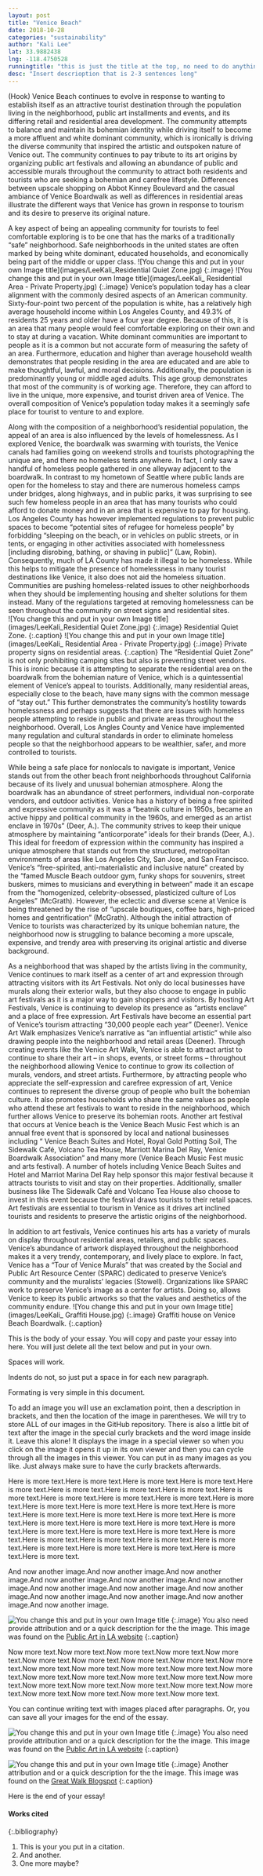 ```yaml
---
layout: post
title: "Venice Beach"
date: 2018-10-28
categories: "sustainability" 
author: "Kali Lee"
lat: 33.9882438
lng: -118.4750528
runningtitle: "this is just the title at the top, no need to do anything here"
desc: "Insert descrioption that is 2-3 sentences long"
---
```


(Hook) Venice Beach continues to evolve in response to wanting to establish itself as an attractive tourist destination through the population living in the neighborhood, public art installments and events, and its differing retail and residential area development. The community attempts to balance and maintain its bohemian identity while driving itself to become a more affluent and white dominant community, which is ironically is driving the diverse community that inspired the artistic and outspoken nature of Venice out. The community continues to pay tribute to its art origins by organizing public art festivals and allowing an abundance of public and accessible murals throughout the community to attract both residents and tourists who are seeking a bohemian and carefree lifestyle. Differences between upscale shopping on Abbot Kinney Boulevard and the casual ambiance of Venice Boardwalk as well as differences in residential areas illustrate the different ways that Venice has grown in response to tourism and its desire to preserve its original nature.

A key aspect of being an appealing community for tourists to feel comfortable exploring is to be one that has the marks of a traditionally “safe” neighborhood. Safe neighborhoods in the united states are often marked by being white dominant, educated households, and economically being part of the middle or upper class. 
![You change this and put in your own Image title](images/LeeKali_Residential Quiet Zone.jpg)
   {:.image} 
![You change this and put in your own Image title](images/LeeKali_ Residential Area - Private Property.jpg)
   {:.image}
Venice’s population today has a clear alignment with the commonly desired aspects of an American community. Sixty-four-point two percent of the population is white, has a relatively high average household income within Los Angeles County, and 49.3% of residents 25 years and older have a four year degree. Because of this, it is an area that many people would feel comfortable exploring on their own and to stay at during a vacation. White dominant communities are important to people as it is a common but not accurate form of measuring the safety of an area. Furthermore, education and higher than average household wealth demonstrates that people residing in the area are educated and are able to make thoughtful, lawful, and moral decisions. Additionally, the population is predominantly young or middle aged adults.  This age group demonstrates that most of the community is of working age. Therefore, they can afford to live in the unique, more expensive, and tourist driven area of Venice. The overall composition of Venice’s population today makes it a seemingly safe place for tourist to venture to and explore. 
   
Along with the composition of a neighborhood’s residential population, the appeal of an area is also influenced by the levels of homelessness. As I explored Venice, the boardwalk was swarming with tourists, the Venice canals had families going on weekend strolls and tourists photographing the unique are, and there no homeless tents anywhere. In fact, I only saw a handful of homeless people gathered in one alleyway adjacent to the boardwalk. In contrast to my hometown of Seattle where public lands are open for the homeless to stay and there are numerous homeless camps under bridges, along highways, and in public parks, it was surprising to see such few homeless people in an area that has many tourists who could afford to donate money and in an area that is expensive to pay for housing. Los Angeles County has however implemented regulations to prevent public spaces to become “potential sites of refugee for homeless people” by forbidding “sleeping on the beach, or in vehicles on public streets, or in tents, or engaging in other activities associated with homelessness [including disrobing, bathing, or shaving in public]” (Law, Robin). Consequently, much of LA County has made it illegal to be homeless. While this helps to mitigate the presence of homelessness in many tourist destinations like Venice, it also does not aid the homeless situation. Communities are pushing homeless-related issues to other neighborhoods when they should be implementing housing and shelter solutions for them instead. Many of the regulations targeted at removing homelessness can be seen throughout the community on street signs and residential sites.  
![You change this and put in your own Image title](images/LeeKali_Residential Quiet Zone.jpg)
   {:.image}
Residential Quiet Zone.
   {:.caption} 
![You change this and put in your own Image title](images/LeeKali_ Residential Area - Private Property.jpg)
   {:.image}
Private property signs on residential areas.
   {:.caption} 
The “Residential Quiet Zone” is not only prohibiting camping sites but also is preventing street vendors. This is ironic because it is attempting to separate the residential area on the boardwalk from the bohemian nature of Venice, which is a quintessential element of Venice’s appeal to tourists. Additionally, many residential areas, especially close to the beach, have many signs with the common message of “stay out.” This further demonstrates the community’s hostility towards homelessness and perhaps suggests that there are issues with homeless people attempting to reside in public and private areas throughout the neighborhood. Overall, Los Angles County and Venice have implemented many regulation and cultural standards in order to eliminate homeless people so that the neighborhood appears to be wealthier, safer, and more controlled to tourists. 

While being a safe place for nonlocals to navigate is important, Venice stands out from the other beach front neighborhoods throughout California because of its lively and unusual bohemian atmosphere. Along the boardwalk has an abundance of street performers, individual non-corporate vendors, and outdoor activities. Venice has a history of being a free spirited and expressive community as it was a “beatnik culture in 1950s, became an active hippy and political community in the 1960s, and emerged as an artist enclave in 1970s” (Deer, A.). The community strives to keep their unique atmosphere by maintaining “anticorporate” ideals for their brands (Deer, A.). This ideal for freedom of expression within the community has inspired a unique atmosphere that stands out from the structured, metropolitan environments of areas like Los Angeles City, San Jose, and San Francisco. Venice’s “free-spirited, anti-materialistic and inclusive nature” created by the “famed Muscle Beach outdoor gym, funky shops for souvenirs, street buskers, mimes to musicians and everything in between” made it an escape from the “homogenized, celebrity-obsessed, plasticized culture of Los Angeles” (McGrath). However, the eclectic and diverse scene at Venice is being threatened by the rise of “upscale boutiques, coffee bars, high-priced homes and gentrification” (McGrath). Although the initial attraction of Venice to tourists was characterized by its unique bohemian nature, the neighborhood now is struggling to balance becoming a more upscale, expensive, and trendy area with preserving its original artistic and diverse background.

As a neighborhood that was shaped by the artists living in the community, Venice continues to mark itself as a center of art and expression through attracting visitors with its Art Festivals. Not only do local businesses have murals along their exterior walls, but they also choose to engage in public art festivals as it is a major way to gain shoppers and visitors. By hosting Art Festivals, Venice is continuing to develop its presence as “artists enclave” and a place of free expression. Art Festivals have become an essential part of Venice’s tourism attracting “30,000 people each year” (Deener). Venice Art Walk emphasizes Venice’s narrative as “an influential artistic” while also drawing people into the neighborhood and retail areas (Deener). Through creating events like the Venice Art Walk, Venice is able to attract artist to continue to share their art – in shops, events, or street forms – throughout the neighborhood allowing Venice to continue to grow its collection of murals, vendors, and street artists. Furthermore, by attracting people who appreciate the self-expression and carefree expression of art, Venice continues to represent the diverse group of people who built the bohemian culture. It also promotes households who share the same values as people who attend these art festivals to want to reside in the neighborhood, which further allows Venice to preserve its bohemian roots. Another art festival that occurs at Venice beach is the Venice Beach Music Fest which is an annual free event that is sponsored by local and national businesses including “ Venice Beach Suites and Hotel, Royal Gold Potting Soil, The Sidewalk Café, Volcano Tea House, Marriott Marina Del Ray, Venice Boardwalk Association” and many more (Venice Beach Music Fest music and arts festival). A number of hotels including Venice Beach Suites and Hotel and Marriot Marina Del Ray help sponsor this major festival because it attracts tourists to visit and stay on their properties. Additionally, smaller business like The Sidewalk Café and Volcano Tea House also choose to invest in this event because the festival draws tourists to their retail spaces. Art festivals are essential to tourism in Venice as it drives art inclined tourists and residents to preserve the artistic origins of the neighborhood. 

In addition to art festivals, Venice continues his arts has a variety of murals on display throughout residential areas, retailers, and public spaces. Venice’s abundance of artwork displayed throughout the neighborhood makes it a very trendy, contemporary, and lively place to explore. In fact, Venice has a “Tour of Venice Murals” that was created by the Social and Public Art Resource Center (SPARC) dedicated to preserve Venice’s community and the muralists’ legacies (Stowell). Organizations like SPARC work to preserve Venice’s image as a center for artists. Doing so, allows Venice to keep its public artworks so that the values and aesthetics of the community endure.
   ![You change this and put in your own Image title](images/LeeKali_ Graffiti House.jpg)
   {:.image}
Graffiti house on Venice Beach Boardwalk. 
   {:.caption} 

This is the body of your essay. You will copy and paste your essay into here. You will just delete all the text below and put in your own.


Spaces will work.

Indents do not, so just put a space in for each new paragraph.

Formating is very simple in this document. 

To add an image you will use an exclamation point, then a description in brackets, and then the location of the image in parentheses. We will try to store ALL of our images in the GitHub repository.  There is also a little bit of text after the image in the special curly brackets and the word image inside it. Leave this alone! It displays the image in a special viewer so when you click on the image it opens it up in its own viewer and then you can cycle through all the images in this viewer. You can put in as many images as you like. Just always make sure to have the curly brackets afterwards.


Here is more text.Here is more text.Here is more text.Here is more text.Here is more text.Here is more text.Here is more text.Here is more text.Here is more text.Here is more text.Here is more text.Here is more text.Here is more text.Here is more text.Here is more text.Here is more text.Here is more text.Here is more text.Here is more text.Here is more text.Here is more text.Here is more text.Here is more text.Here is more text.Here is more text.Here is more text.Here is more text.Here is more text.Here is more text.Here is more text.Here is more text.Here is more text.Here is more text.Here is more text.Here is more text.Here is more text.Here is more text.Here is more text.

And now another image.And now another image.And now another image.And now another image.And now another image.And now another image.And now another image.And now another image.And now another image.And now another image.And now another image.And now another image.And now another image.

![You change this and put in your own Image title](images/example1.jpg)
   {:.image}
You also need provide attribution and or a quick description for the the image. This image was found on the [Public Art in LA website](http://www.publicartinla.com/LA_murals/Hollywood/cat_fairfax.html)
   {:.caption} 

Now more text.Now more text.Now more text.Now more text.Now more text.Now more text.Now more text.Now more text.Now more text.Now more text.Now more text.Now more text.Now more text.Now more text.Now more text.Now more text.Now more text.Now more text.Now more text.Now more text.Now more text.Now more text.Now more text.Now more text.Now more text.Now more text.Now more text.Now more text.Now more text.


You can continue writing text with images placed after paragraphs. Or, you can save all your images for the end of the essay.

![You change this and put in your own Image title](images/example1.jpg)
   {:.image}
You also need provide attribution and or a quick description for the the image. This image was found on the [Public Art in LA website](http://www.publicartinla.com/LA_murals/Hollywood/cat_fairfax.html)
   {:.caption} 
   
![You change this and put in your own Image title](images/example2.jpg)
   {:.image}
Another attribution and or a quick description for the the image. This image was found on the [Great Walk Blogspot](http://greatlawalk.blogspot.com/2016/11/)
   {:.caption} 

Here is the end of your essay!

#### Works cited

{:.bibliography} 
1. This is your you put in a citation.
2. And another.
3. One more maybe?
